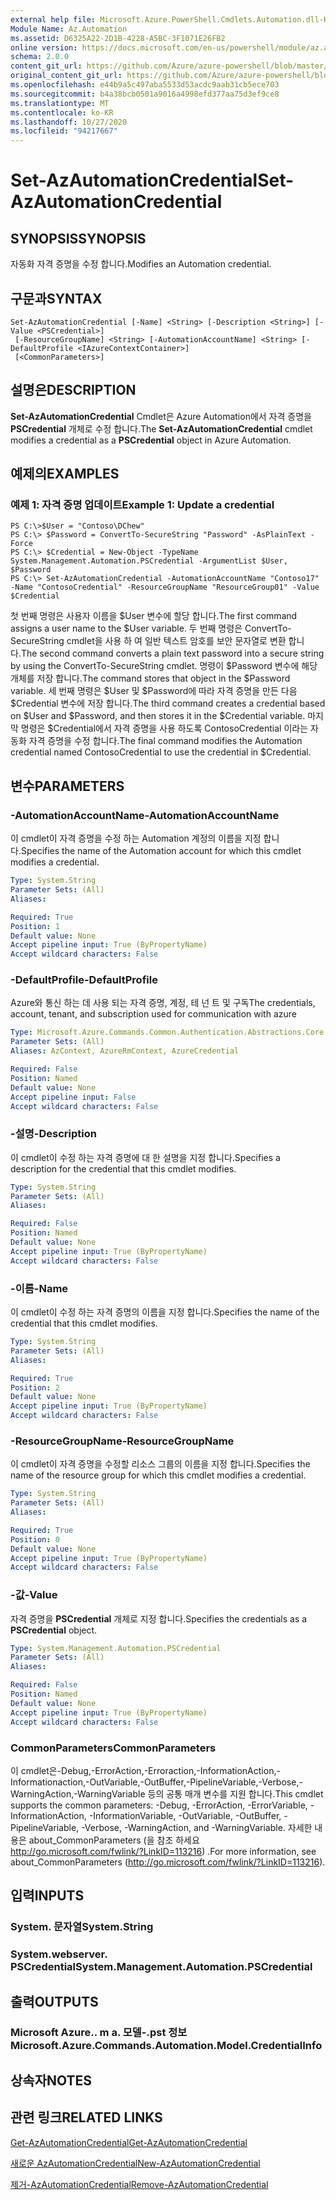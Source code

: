```yaml
---
external help file: Microsoft.Azure.PowerShell.Cmdlets.Automation.dll-Help.xml
Module Name: Az.Automation
ms.assetid: D6325A22-2D1B-4228-A5BC-3F1071E26FB2
online version: https://docs.microsoft.com/en-us/powershell/module/az.automation/set-azautomationcredential
schema: 2.0.0
content_git_url: https://github.com/Azure/azure-powershell/blob/master/src/Automation/Automation/help/Set-AzAutomationCredential.md
original_content_git_url: https://github.com/Azure/azure-powershell/blob/master/src/Automation/Automation/help/Set-AzAutomationCredential.md
ms.openlocfilehash: e44b9a5c497aba5533d53acdc9aab31cb5ece703
ms.sourcegitcommit: b4a38bcb0501a9016a4998efd377aa75d3ef9ce8
ms.translationtype: MT
ms.contentlocale: ko-KR
ms.lasthandoff: 10/27/2020
ms.locfileid: "94217667"
---
```

# <span data-ttu-id="d8e58-101">Set-AzAutomationCredential</span><span class="sxs-lookup"><span data-stu-id="d8e58-101">Set-AzAutomationCredential</span></span>

## <span data-ttu-id="d8e58-102">SYNOPSIS</span><span class="sxs-lookup"><span data-stu-id="d8e58-102">SYNOPSIS</span></span>
<span data-ttu-id="d8e58-103">자동화 자격 증명을 수정 합니다.</span><span class="sxs-lookup"><span data-stu-id="d8e58-103">Modifies an Automation credential.</span></span>

## <span data-ttu-id="d8e58-104">구문과</span><span class="sxs-lookup"><span data-stu-id="d8e58-104">SYNTAX</span></span>

```
Set-AzAutomationCredential [-Name] <String> [-Description <String>] [-Value <PSCredential>]
 [-ResourceGroupName] <String> [-AutomationAccountName] <String> [-DefaultProfile <IAzureContextContainer>]
 [<CommonParameters>]
```

## <span data-ttu-id="d8e58-105">설명은</span><span class="sxs-lookup"><span data-stu-id="d8e58-105">DESCRIPTION</span></span>
<span data-ttu-id="d8e58-106">**Set-AzAutomationCredential** Cmdlet은 Azure Automation에서 자격 증명을 **PSCredential** 개체로 수정 합니다.</span><span class="sxs-lookup"><span data-stu-id="d8e58-106">The **Set-AzAutomationCredential** cmdlet modifies a credential as a **PSCredential** object in Azure Automation.</span></span>

## <span data-ttu-id="d8e58-107">예제의</span><span class="sxs-lookup"><span data-stu-id="d8e58-107">EXAMPLES</span></span>

### <span data-ttu-id="d8e58-108">예제 1: 자격 증명 업데이트</span><span class="sxs-lookup"><span data-stu-id="d8e58-108">Example 1: Update a credential</span></span>
```
PS C:\>$User = "Contoso\DChew"
PS C:\> $Password = ConvertTo-SecureString "Password" -AsPlainText -Force
PS C:\> $Credential = New-Object -TypeName System.Management.Automation.PSCredential -ArgumentList $User, $Password
PS C:\> Set-AzAutomationCredential -AutomationAccountName "Contoso17" -Name "ContosoCredential" -ResourceGroupName "ResourceGroup01" -Value $Credential
```

<span data-ttu-id="d8e58-109">첫 번째 명령은 사용자 이름을 $User 변수에 할당 합니다.</span><span class="sxs-lookup"><span data-stu-id="d8e58-109">The first command assigns a user name to the $User variable.</span></span>
<span data-ttu-id="d8e58-110">두 번째 명령은 ConvertTo-SecureString cmdlet을 사용 하 여 일반 텍스트 암호를 보안 문자열로 변환 합니다.</span><span class="sxs-lookup"><span data-stu-id="d8e58-110">The second command converts a plain text password into a secure string by using the ConvertTo-SecureString cmdlet.</span></span>
<span data-ttu-id="d8e58-111">명령이 $Password 변수에 해당 개체를 저장 합니다.</span><span class="sxs-lookup"><span data-stu-id="d8e58-111">The command stores that object in the $Password variable.</span></span>
<span data-ttu-id="d8e58-112">세 번째 명령은 $User 및 $Password에 따라 자격 증명을 만든 다음 $Credential 변수에 저장 합니다.</span><span class="sxs-lookup"><span data-stu-id="d8e58-112">The third command creates a credential based on $User and $Password, and then stores it in the $Credential variable.</span></span>
<span data-ttu-id="d8e58-113">마지막 명령은 $Credential에서 자격 증명을 사용 하도록 ContosoCredential 이라는 자동화 자격 증명을 수정 합니다.</span><span class="sxs-lookup"><span data-stu-id="d8e58-113">The final command modifies the Automation credential named ContosoCredential to use the credential in $Credential.</span></span>

## <span data-ttu-id="d8e58-114">변수</span><span class="sxs-lookup"><span data-stu-id="d8e58-114">PARAMETERS</span></span>

### <span data-ttu-id="d8e58-115">-AutomationAccountName</span><span class="sxs-lookup"><span data-stu-id="d8e58-115">-AutomationAccountName</span></span>
<span data-ttu-id="d8e58-116">이 cmdlet이 자격 증명을 수정 하는 Automation 계정의 이름을 지정 합니다.</span><span class="sxs-lookup"><span data-stu-id="d8e58-116">Specifies the name of the Automation account for which this cmdlet modifies a credential.</span></span>

```yaml
Type: System.String
Parameter Sets: (All)
Aliases:

Required: True
Position: 1
Default value: None
Accept pipeline input: True (ByPropertyName)
Accept wildcard characters: False
```

### <span data-ttu-id="d8e58-117">-DefaultProfile</span><span class="sxs-lookup"><span data-stu-id="d8e58-117">-DefaultProfile</span></span>
<span data-ttu-id="d8e58-118">Azure와 통신 하는 데 사용 되는 자격 증명, 계정, 테 넌 트 및 구독</span><span class="sxs-lookup"><span data-stu-id="d8e58-118">The credentials, account, tenant, and subscription used for communication with azure</span></span>

```yaml
Type: Microsoft.Azure.Commands.Common.Authentication.Abstractions.Core.IAzureContextContainer
Parameter Sets: (All)
Aliases: AzContext, AzureRmContext, AzureCredential

Required: False
Position: Named
Default value: None
Accept pipeline input: False
Accept wildcard characters: False
```

### <span data-ttu-id="d8e58-119">-설명</span><span class="sxs-lookup"><span data-stu-id="d8e58-119">-Description</span></span>
<span data-ttu-id="d8e58-120">이 cmdlet이 수정 하는 자격 증명에 대 한 설명을 지정 합니다.</span><span class="sxs-lookup"><span data-stu-id="d8e58-120">Specifies a description for the credential that this cmdlet modifies.</span></span>

```yaml
Type: System.String
Parameter Sets: (All)
Aliases:

Required: False
Position: Named
Default value: None
Accept pipeline input: True (ByPropertyName)
Accept wildcard characters: False
```

### <span data-ttu-id="d8e58-121">-이름</span><span class="sxs-lookup"><span data-stu-id="d8e58-121">-Name</span></span>
<span data-ttu-id="d8e58-122">이 cmdlet이 수정 하는 자격 증명의 이름을 지정 합니다.</span><span class="sxs-lookup"><span data-stu-id="d8e58-122">Specifies the name of the credential that this cmdlet modifies.</span></span>

```yaml
Type: System.String
Parameter Sets: (All)
Aliases:

Required: True
Position: 2
Default value: None
Accept pipeline input: True (ByPropertyName)
Accept wildcard characters: False
```

### <span data-ttu-id="d8e58-123">-ResourceGroupName</span><span class="sxs-lookup"><span data-stu-id="d8e58-123">-ResourceGroupName</span></span>
<span data-ttu-id="d8e58-124">이 cmdlet이 자격 증명을 수정할 리소스 그룹의 이름을 지정 합니다.</span><span class="sxs-lookup"><span data-stu-id="d8e58-124">Specifies the name of the resource group for which this cmdlet modifies a credential.</span></span>

```yaml
Type: System.String
Parameter Sets: (All)
Aliases:

Required: True
Position: 0
Default value: None
Accept pipeline input: True (ByPropertyName)
Accept wildcard characters: False
```

### <span data-ttu-id="d8e58-125">-값</span><span class="sxs-lookup"><span data-stu-id="d8e58-125">-Value</span></span>
<span data-ttu-id="d8e58-126">자격 증명을 **PSCredential** 개체로 지정 합니다.</span><span class="sxs-lookup"><span data-stu-id="d8e58-126">Specifies the credentials as a **PSCredential** object.</span></span>

```yaml
Type: System.Management.Automation.PSCredential
Parameter Sets: (All)
Aliases:

Required: False
Position: Named
Default value: None
Accept pipeline input: True (ByPropertyName)
Accept wildcard characters: False
```

### <span data-ttu-id="d8e58-127">CommonParameters</span><span class="sxs-lookup"><span data-stu-id="d8e58-127">CommonParameters</span></span>
<span data-ttu-id="d8e58-128">이 cmdlet은-Debug,-ErrorAction,-Erroraction,-InformationAction,-Informationaction,-OutVariable,-OutBuffer,-PipelineVariable,-Verbose,-WarningAction,-WarningVariable 등의 공통 매개 변수를 지원 합니다.</span><span class="sxs-lookup"><span data-stu-id="d8e58-128">This cmdlet supports the common parameters: -Debug, -ErrorAction, -ErrorVariable, -InformationAction, -InformationVariable, -OutVariable, -OutBuffer, -PipelineVariable, -Verbose, -WarningAction, and -WarningVariable.</span></span> <span data-ttu-id="d8e58-129">자세한 내용은 about_CommonParameters (을 참조 하세요 http://go.microsoft.com/fwlink/?LinkID=113216) .</span><span class="sxs-lookup"><span data-stu-id="d8e58-129">For more information, see about_CommonParameters (http://go.microsoft.com/fwlink/?LinkID=113216).</span></span>

## <span data-ttu-id="d8e58-130">입력</span><span class="sxs-lookup"><span data-stu-id="d8e58-130">INPUTS</span></span>

### <span data-ttu-id="d8e58-131">System. 문자열</span><span class="sxs-lookup"><span data-stu-id="d8e58-131">System.String</span></span>

### <span data-ttu-id="d8e58-132">System.webserver. PSCredential</span><span class="sxs-lookup"><span data-stu-id="d8e58-132">System.Management.Automation.PSCredential</span></span>

## <span data-ttu-id="d8e58-133">출력</span><span class="sxs-lookup"><span data-stu-id="d8e58-133">OUTPUTS</span></span>

### <span data-ttu-id="d8e58-134">Microsoft Azure.. m a. 모델-.pst 정보</span><span class="sxs-lookup"><span data-stu-id="d8e58-134">Microsoft.Azure.Commands.Automation.Model.CredentialInfo</span></span>

## <span data-ttu-id="d8e58-135">상속자</span><span class="sxs-lookup"><span data-stu-id="d8e58-135">NOTES</span></span>

## <span data-ttu-id="d8e58-136">관련 링크</span><span class="sxs-lookup"><span data-stu-id="d8e58-136">RELATED LINKS</span></span>

[<span data-ttu-id="d8e58-137">Get-AzAutomationCredential</span><span class="sxs-lookup"><span data-stu-id="d8e58-137">Get-AzAutomationCredential</span></span>](./Get-AzAutomationCredential.md)

[<span data-ttu-id="d8e58-138">새로운 AzAutomationCredential</span><span class="sxs-lookup"><span data-stu-id="d8e58-138">New-AzAutomationCredential</span></span>](./New-AzAutomationCredential.md)

[<span data-ttu-id="d8e58-139">제거-AzAutomationCredential</span><span class="sxs-lookup"><span data-stu-id="d8e58-139">Remove-AzAutomationCredential</span></span>](./Remove-AzAutomationCredential.md)


